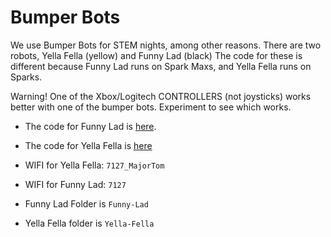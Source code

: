 # Bumper Bots

We use Bumper Bots for STEM nights, among other reasons. There are two robots, Yella Fella (yellow) and Funny Lad (black)
The code for these is different because Funny Lad runs on Spark Maxs, and Yella Fella runs on Sparks.

Warning! One of the Xbox/Logitech CONTROLLERS (not joysticks) works better with one of the bumper bots. Experiment to see which works. 

- The code for Funny Lad is  [here](https://github.com/longmetal7127/Funny-Lad).
- The code for Yella Fella is [here](https://github.com/longmetal7127/Yella-Fella)

- WIFI for Yella Fella: `7127_MajorTom`
- WIFI for Funny Lad: `7127`
- Funny Lad Folder is `Funny-Lad`
- Yella Fella folder is `Yella-Fella`
